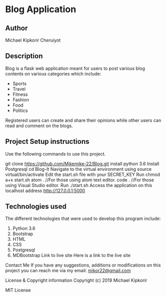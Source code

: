 # Blog Application

## Author

Michael Kipkorir Cheruiyot

## Description

Blog is a flask web application meant for users to post various blog contents on various categories which include:

* Sports
* Travel
* Fitness
* Fashion
* Food
* Politics

Registered users can create and share their opinions while other users can read and comment on the blogs.

## Project Setup instructions
Use the following commands to use this project.

git clone https://github.com/Mikemike-22/Blog.git
install python 3.6
Install Postgresql
cd Blog-It
Navigate to the virtual environment using source virtual/bin/activate
Edit the start.sh file with your SECRET_KEY
Run chmod a+x start.sh
atom . //For those using atom text editor.
code . //For those using Visual Studio editor.
Run ./start.sh
Access the application on this localhost address http://127.0.0.1:5000

## Technologies used

The different technologies that were used to develop this program include:

1. Python 3.6
2. Bootstrap
3. HTML
4. CSS
5. Postgresql
6. MDBootstrap
Link to live site
Here is a link to the live site

Contact Me
If you have any suggestions, additions or modifications on this project you can reach me via my email: mikor22@gmail.com

License & Copyright information
Copyright (c) 2019 Michael Kipkorir 

MIT License